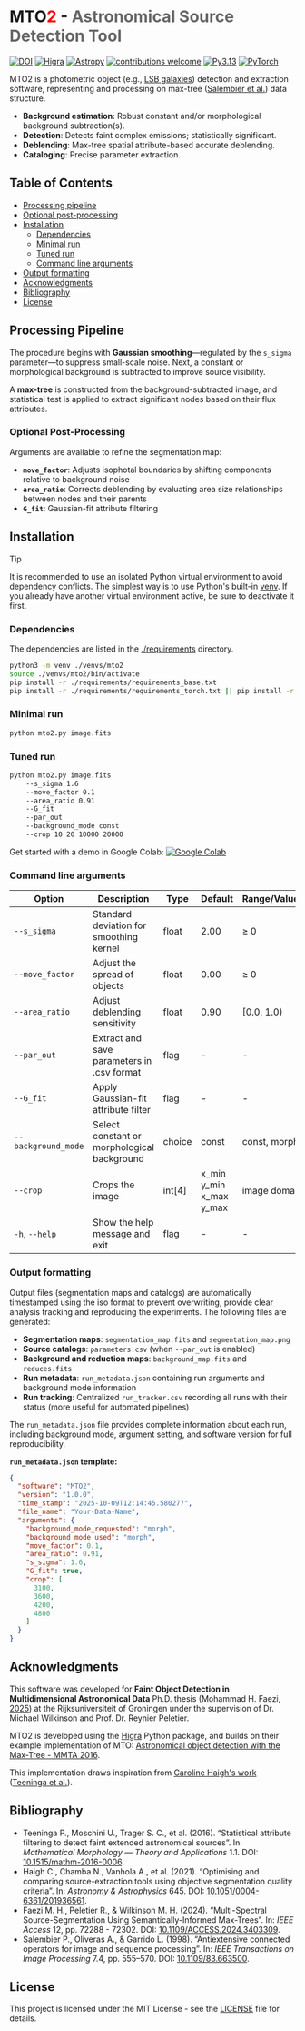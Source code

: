 # MTO<span style="color:#FF0000">2</span> - <span  style="color:#666666">Astronomical Source Detection Tool</span>

[![DOI](https://img.shields.io/badge/DOI-10.1515/mathm-8A2BE2.svg)](https://doi.org/10.1515/mathm-2016-0006)
[![Higra](https://img.shields.io/badge/Powered%20by-Higra-ffff00.svg)](https://higra.readthedocs.io/)
[![Astropy](https://img.shields.io/badge/powered%20by-Astropy-D84315.svg)](https://www.astropy.org/)
[![contributions welcome](https://img.shields.io/badge/contributions-welcome-66ff00.svg)](https://github.com/m-faezi/MTO2/blob/main/CONTRIBUTING.md)
[![Py3.13](https://img.shields.io/badge/Py-3.13+-3776AB?style=flat-square&logo=python&logoColor=white)](https://www.python.org)
[![PyTorch](https://img.shields.io/badge/PyTorch-EE4C2C?style=flat-square&logo=pytorch&logoColor=white)](https://pytorch.org/)


MTO2 is a photometric object (e.g., [LSB galaxies](https://en.wikipedia.org/wiki/Low_surface_brightness_galaxy)) detection and extraction software, representing and processing on max-tree ([Salembier et al.](#4)) data structure.

- **Background estimation**: Robust constant and/or morphological background subtraction(s).
- **Detection**: Detects faint complex emissions; statistically significant.
- **Deblending**: Max-tree spatial attribute-based accurate deblending.
- **Cataloging**: Precise parameter extraction.


<!-- omit in toc -->
## Table of Contents

- [Processing pipeline](#processing-pipeline)
- [Optional post-processing](#optional-post-processing)
- [Installation](#installation)
  - [Dependencies](#dependencies)
  - [Minimal run](#minimal-run)
  - [Tuned run](#tuned-run)
  - [Command line arguments](#command-line-arguments)
- [Output formatting](#output-formatting)
- [Acknowledgments](#acknowledgments)
- [Bibliography](#bibliography)
- [License](#license)


## Processing Pipeline

The procedure begins with **Gaussian smoothing**—regulated by the `s_sigma` parameter—to suppress small-scale noise. Next, a constant or morphological background is subtracted to improve source visibility. 

A **max-tree** is constructed from the background-subtracted image, and statistical test is applied to extract significant nodes based on their flux attributes.

### Optional Post-Processing

Arguments are available to refine the segmentation map:

- **`move_factor`**: Adjusts isophotal boundaries by shifting components relative to background noise  
- **`area_ratio`**: Corrects deblending by evaluating area size relationships between nodes and their parents
- **`G_fit`**: Gaussian-fit attribute filtering

##  Installation

> [!TIP]
> It is recommended to use an isolated Python virtual environment to avoid dependency conflicts. The simplest way is to use Python's built-in [venv](https://docs.python.org/3/library/venv.html). If you already have another virtual environment active, be sure to deactivate it first.


### Dependencies

The dependencies are listed in the [./requirements](requirements) directory.

```bash
python3 -m venv ./venvs/mto2
source ./venvs/mto2/bin/activate
pip install -r ./requirements/requirements_base.txt
pip install -r ./requirements/requirements_torch.txt || pip install -r ./requirements/requirements_torch_fallback.txt
```
### Minimal run
```bash
python mto2.py image.fits
```

### Tuned run
```bash
python mto2.py image.fits
    --s_sigma 1.6 
    --move_factor 0.1 
    --area_ratio 0.91  
    --G_fit 
    --par_out 
    --background_mode const
    --crop 10 20 10000 20000
```

Get started with a demo in Google Colab:
[![Google Colab](https://colab.research.google.com/assets/colab-badge.svg)](https://colab.research.google.com/drive/1yjNcUJwqliQEY0N7AYLkUD2QrubqkAzc?usp=sharing)


### Command line arguments

| Option                   | Description                                      | Type      | Default                    | Range/Values |
|--------------------------|--------------------------------------------------|-----------|----------------------------|--------------|
| `--s_sigma`              | Standard deviation for smoothing kernel          | float     | 2.00                       | ≥ 0          |
| `--move_factor`          | Adjust the spread of objects                     | float     | 0.00                       | ≥ 0          |
| `--area_ratio`           | Adjust deblending sensitivity                    | float     | 0.90                       | [0.0, 1.0)   |
| `--par_out`              | Extract and save parameters in .csv format       | flag      | -                          | -            |
| `--G_fit`                | Apply Gaussian-fit attribute filter              | flag      | -                          | -            |
| `--background_mode`      | Select constant or morphological background      | choice    | const                      | const, morph |
| `--crop`                 | Crops the image                                  | int[4]    | x_min  y_min  x_max  y_max | image domain |
| `-h`, `--help`           | Show the help message and exit                   | flag      | -                          | -            |

### Output formatting

Output files (segmentation maps and catalogs) are automatically timestamped using the iso format to prevent overwriting, provide clear analysis tracking and reproducing the experiments.
The following files are generated:

- **Segmentation maps**: `segmentation_map.fits` and `segmentation_map.png`
- **Source catalogs**: `parameters.csv` (when `--par_out` is enabled)
- **Background and reduction maps**: `background_map.fits` and `reduces.fits`
- **Run metadata**: `run_metadata.json` containing run arguments and background mode information
- **Run tracking**: Centralized `run_tracker.csv` recording all runs with their status (more useful for automated pipelines)

The `run_metadata.json` file provides complete information about each run, including background mode, argument setting, and software version for full reproducibility.

**`run_metadata.json` template:**

```json
{
  "software": "MTO2",
  "version": "1.0.0",
  "time_stamp": "2025-10-09T12:14:45.580277",
  "file_name": "Your-Data-Name",
  "arguments": {
    "background_mode_requested": "morph",
    "background_mode_used": "morph",
    "move_factor": 0.1,
    "area_ratio": 0.91,
    "s_sigma": 1.6,
    "G_fit": true,
    "crop": [
      3100,
      3600,
      4200,
      4800
    ]
  }
}
```

## Acknowledgments

This software was developed for **Faint Object Detection in Multidimensional Astronomical Data** Ph.D. thesis (Mohammad H. Faezi, [2025](#4)) at the Rijksuniversiteit of Groningen under the supervision of Dr. Michael Wilkinson and Prof. Dr. Reynier Peletier.

MTO2 is developed using the [Higra](https://github.com/higra/Higra) Python package, and builds on their example implementation of MTO: [Astronomical object detection with the Max-Tree - MMTA 2016](https://higra.readthedocs.io/en/stable/notebooks.html#illustrative-applications-from-scientific-papers).

This implementation draws inspiration from [Caroline Haigh's work ](https://github.com/CarolineHaigh/mtobjects)([Teeninga et al.](#4)).

## Bibliography

- <a id="1">Teeninga P., Moschini U., Trager S. C., et al. (2016). “Statistical attribute filtering to detect faint extended astronomical sources”. In: *Mathematical Morphology &mdash; Theory and Applications* 1.1. DOI: [10.1515/mathm-2016-0006](https://doi.org/10.1515/mathm-2016-0006).</a>
- <a id="2">Haigh C., Chamba N., Vanhola A., et al. (2021). “Optimising and comparing source-extraction tools using objective segmentation quality criteria”. In: *Astronomy & Astrophysics* 645. DOI: [10.1051/0004-6361/201936561](https://doi.org/10.1051/0004-6361/201936561).</a>
- <a id="3">Faezi M. H., Peletier R., & Wilkinson M. H. (2024). “Multi-Spectral Source-Segmentation Using Semantically-Informed Max-Trees”. In: *IEEE Access* 12, pp. 72288 - 72302. DOI: [10.1109/ACCESS.2024.3403309](https://doi.org/10.1109/ACCESS.2024.3403309).</a>
- <a id="4">Salembier P., Oliveras A., & Garrido L. (1998). “Antiextensive connected operators for image and sequence processing”. In: *IEEE Transactions on Image Processing* 7.4, pp. 555–570. DOI: [10.1109/83.663500](https://doi.org/10.1109/83.663500).</a>

## License

This project is licensed under the MIT License - see the [LICENSE](LICENSE) file for details.


